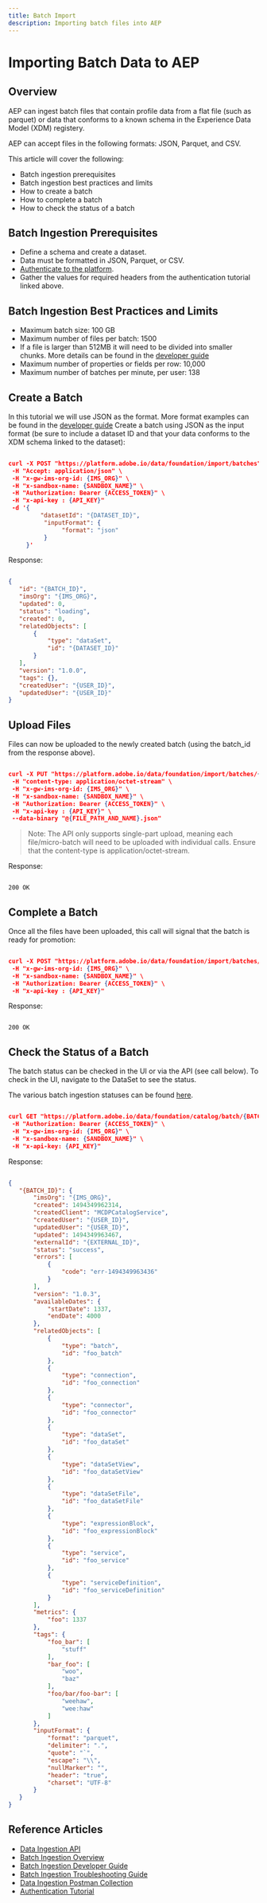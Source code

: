 ```yaml
---
title: Batch Import
description: Importing batch files into AEP
---
```


# Importing Batch Data to AEP

## Overview

AEP can ingest batch files that contain profile data from a flat file (such as parquet) or data that conforms to a known schema in the Experience Data Model (XDM) registery.

AEP can accept files in the following formats: JSON, Parquet, and CSV.

This article will cover the following:

* Batch ingestion prerequisites
* Batch ingestion best practices and limits
* How to create a batch
* How to complete a batch
* How to check the status of a batch


## Batch Ingestion Prerequisites

* Define a schema and create a dataset.
* Data must be formatted in JSON, Parquet, or CSV.
* [Authenticate to the platform](https://www.adobe.io/apis/experienceplatform/home/tutorials/alltutorials.html#!api-specification/markdown/narrative/tutorials/authenticate_to_acp_tutorial/authenticate_to_acp_tutorial.md).
* Gather the values for required headers from the authentication tutorial linked above.

## Batch Ingestion Best Practices and Limits

* Maximum batch size: 100 GB
* Maximum number of files per batch: 1500
* If a file is larger than 512MB it will need to be divided into smaller chunks. More details can be found in the [developer guide](https://www.adobe.io/apis/experienceplatform/home/data-ingestion/data-ingestion-services.html#!api-specification/markdown/narrative/technical_overview/ingest_architectural_overview/batch_data_ingestion_developer_guide.md)
* Maximum number of properties or fields per row: 10,000
* Maximum number of batches per minute, per user: 138


## Create a Batch

In this tutorial we will use JSON as the format. More format examples can be found in the [developer guide](https://www.adobe.io/apis/experienceplatform/home/data-ingestion/data-ingestion-services.html#!api-specification/markdown/narrative/technical_overview/ingest_architectural_overview/batch_data_ingestion_developer_guide.md)
Create a batch using JSON as the input format (be sure to include a dataset ID and that your data conforms to the XDM schema linked to the dataset):

 ``` JSON

curl -X POST "https://platform.adobe.io/data/foundation/import/batches" \
  -H "Accept: application/json" \
  -H "x-gw-ims-org-id: {IMS_ORG}" \
  -H "x-sandbox-name: {SANDBOX_NAME}" \
  -H "Authorization: Bearer {ACCESS_TOKEN}" \
  -H "x-api-key : {API_KEY}"
  -d '{
          "datasetId": "{DATASET_ID}",
           "inputFormat": {
                "format": "json"
           }
      }'

 ``` 

Response:

 ``` JSON

{
    "id": "{BATCH_ID}",
    "imsOrg": "{IMS_ORG}",
    "updated": 0,
    "status": "loading",
    "created": 0,
    "relatedObjects": [
        {
            "type": "dataSet",
            "id": "{DATASET_ID}"
        }
    ],
    "version": "1.0.0",
    "tags": {},
    "createdUser": "{USER_ID}",
    "updatedUser": "{USER_ID}"
}

 ``` 

## Upload Files

Files can now be uploaded to the newly created batch (using the batch_id from the response above).

 ``` JSON

curl -X PUT "https://platform.adobe.io/data/foundation/import/batches/{BATCH_ID}/datasets/{DATASET_ID}/files/{FILE_NAME}.json" \
  -H "content-type: application/octet-stream" \
  -H "x-gw-ims-org-id: {IMS_ORG}" \
  -H "x-sandbox-name: {SANDBOX_NAME}" \
  -H "Authorization: Bearer {ACCESS_TOKEN}" \
  -H "x-api-key : {API_KEY}" \
  --data-binary "@{FILE_PATH_AND_NAME}.json"

 ``` 

>Note: The API only supports single-part upload, meaning each file/micro-batch will need to be uploaded with individual calls. Ensure that the content-type is application/octet-stream.

Response:

 ``` 

200 OK

 ``` 

## Complete a Batch

Once all the files have been uploaded, this call will signal that the batch is ready for promotion:

 ``` JSON

curl -X POST "https://platform.adobe.io/data/foundation/import/batches/{BATCH_ID}?action=COMPLETE" \
  -H "x-gw-ims-org-id: {IMS_ORG}" \
  -H "x-sandbox-name: {SANDBOX_NAME}" \
  -H "Authorization: Bearer {ACCESS_TOKEN}" \
  -H "x-api-key : {API_KEY}"

 ``` 

Response:

 ``` 

200 OK

 ``` 

## Check the Status of a Batch

The batch status can be checked in the UI or via the API (see call below). To check in the UI, navigate to the DataSet to see the status.

The various batch ingestion statuses can be found [here](https://adobe.ly/2TMMCmj).

 ``` JSON

curl GET "https://platform.adobe.io/data/foundation/catalog/batch/{BATCH_ID}" \
  -H "Authorization: Bearer {ACCESS_TOKEN}" \
  -H "x-gw-ims-org-id: {IMS_ORG}" \
  -H "x-sandbox-name: {SANDBOX_NAME}" \
  -H "x-api-key: {API_KEY}"

 ``` 

Response:

 ``` JSON

{
    "{BATCH_ID}": {
        "imsOrg": "{IMS_ORG}",
        "created": 1494349962314,
        "createdClient": "MCDPCatalogService",
        "createdUser": "{USER_ID}",
        "updatedUser": "{USER_ID}",
        "updated": 1494349963467,
        "externalId": "{EXTERNAL_ID}",
        "status": "success",
        "errors": [
            {
                "code": "err-1494349963436"
            }
        ],
        "version": "1.0.3",
        "availableDates": {
            "startDate": 1337,
            "endDate": 4000
        },
        "relatedObjects": [
            {
                "type": "batch",
                "id": "foo_batch"
            },
            {
                "type": "connection",
                "id": "foo_connection"
            },
            {
                "type": "connector",
                "id": "foo_connector"
            },
            {
                "type": "dataSet",
                "id": "foo_dataSet"
            },
            {
                "type": "dataSetView",
                "id": "foo_dataSetView"
            },
            {
                "type": "dataSetFile",
                "id": "foo_dataSetFile"
            },
            {
                "type": "expressionBlock",
                "id": "foo_expressionBlock"
            },
            {
                "type": "service",
                "id": "foo_service"
            },
            {
                "type": "serviceDefinition",
                "id": "foo_serviceDefinition"
            }
        ],
        "metrics": {
            "foo": 1337
        },
        "tags": {
            "foo_bar": [
                "stuff"
            ],
            "bar_foo": [
                "woo",
                "baz"
            ],
            "foo/bar/foo-bar": [
                "weehaw",
                "wee:haw"
            ]
        },
        "inputFormat": {
            "format": "parquet",
            "delimiter": ".",
            "quote": "`",
            "escape": "\\",
            "nullMarker": "",
            "header": "true",
            "charset": "UTF-8"
        }
    }
}

 ``` 

## Reference Articles

* [Data Ingestion API](https://www.adobe.io/apis/experienceplatform/home/api-reference.html#/acpdr/swagger-specs)
* [Batch Ingestion Overview](https://www.adobe.io/apis/experienceplatform/home/data-ingestion/data-ingestion-services.html#!api-specification/markdown/narrative/technical_overview/ingest_architectural_overview/ingest_architectural_overview.md)
* [Batch Ingestion Developer Guide](https://www.adobe.io/apis/experienceplatform/home/data-ingestion/data-ingestion-services.html#!api-specification/markdown/narrative/technical_overview/ingest_architectural_overview/batch_data_ingestion_developer_guide.md)
* [Batch Ingestion Troubleshooting Guide](https://www.adobe.io/apis/experienceplatform/home/data-ingestion/data-ingestion-services.html#!api-specification/markdown/narrative/technical_overview/ingest_architectural_overview/batch_data_ingestion_troubleshooting_guide.md)
* [Data Ingestion Postman Collection](https://github.com/adobe/experience-platform-postman-samples/blob/master/apis/experience-platform/Data%20Ingestion%20API.postman_collection.json)
* [Authentication Tutorial](https://www.adobe.io/apis/experienceplatform/home/tutorials/alltutorials.html#!api-specification/markdown/narrative/tutorials/authenticate_to_acp_tutorial/authenticate_to_acp_tutorial.md)